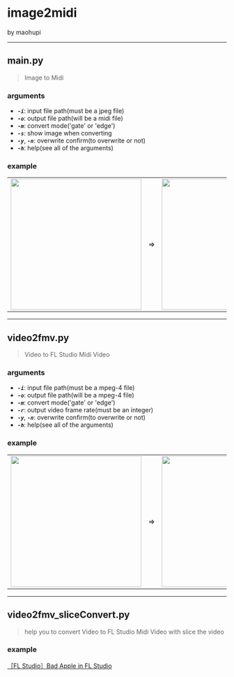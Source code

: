 # image2midi

by maohupi

<hr>

## main.py

> Image to Midi

### arguments
* ***`-i`***: input file path(must be a jpeg file)
* ***`-o`***: output file path(will be a midi file)
* ***`-m`***: convert mode('gate' or 'edge')
* ***`-s`***: show image when converting
* ***`-y`***, ***`-n`***: overwrite confirm(to overwrite or not)
* ***`-h`***: help(see all of the arguments)

### example
<table>
  <tbody>
    <tr>
      <td>
        <img src="https://user-images.githubusercontent.com/60348735/202878130-33d66fce-1b32-4066-a0fa-3480e8560fa7.png" width="300" height="300">
      </td>
      <td>
        =>
      </td>
      <td>
        <img src="https://user-images.githubusercontent.com/60348735/202878109-62f833d5-47a5-4e38-9584-8a1aa358431f.png" width="300" height="300">
      </td>
    </tr>
  </tbody>
</table>

<hr>

## video2fmv.py

> Video to FL Studio Midi Video

### arguments
* ***`-i`***: input file path(must be a mpeg-4 file)
* ***`-o`***: output file path(will be a mpeg-4 file)
* ***`-m`***: convert mode('gate' or 'edge')
* ***`-r`***: output video frame rate(must be an integer)
* ***`-y`***, ***`-n`***: overwrite confirm(to overwrite or not)
* ***`-h`***: help(see all of the arguments)

### example
<table>
  <tbody>
    <tr>
      <td>
        <img src="https://user-images.githubusercontent.com/60348735/205419424-8ac19c6e-1f18-4356-a6e4-6b8bbb6aa2a2.gif" width="300" height="300">
      </td>
      <td>
        =>
      </td>
      <td>
        <img src="https://user-images.githubusercontent.com/60348735/205419754-24a0fa6e-0f5e-4992-86d1-3bc2975d05d4.gif" width="300" height="300">
      </td>
    </tr>
  </tbody>
</table>

---

## video2fmv_sliceConvert.py

> help you to convert Video to FL Studio Midi Video with slice the video

### example

[［FL Studio］Bad Apple in FL Studio](https://youtu.be/2emglt7EVgk)
